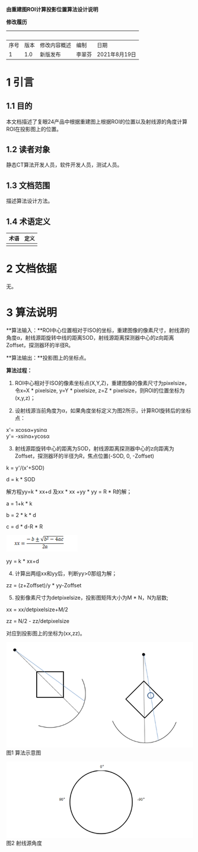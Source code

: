 
 **由重建图ROI计算投影位置算法设计说明**


**修改履历**

| <br> | <br> |    <br>     |  <br>  |     <br>      |
| ---- | ---- | ----------- | ------ | ------------- |
| 序号 | 版本 | 修改内容概述 | 编制   | 日期          |
| 1    | 1.0  | 新版发布     | 李翠芬 | 2021年8月19日 |

# 1 **引言**

## 1.1 **目的**

本文档描述了复眼24产品中根据重建图上根据ROI的位置以及射线源的角度计算ROI在投影图上的位置。

## 1.2 **读者对象**

静态CT算法开发人员，软件开发人员，测试人员。

## 1.3 **文档范围**

描述算法设计方法。

## 1.4 **术语定义**

| **术语** | **定义** |
| -------- | -------- |
|          |          |


# 2 **文档依据**

无。

# 3 **算法说明**

**算法输入：**ROI中心位置相对于ISO的坐标，重建图像的像素尺寸，射线源的角度α，射线源距旋转中线的距离SOD，射线源距离探测器中心的z向距离Zoffset，探测器环的半径R。

**算法输出：**投影图上的坐标点。

**算法过程：**

1) ROI中心相对于ISO的像素坐标点(X,Y,Z)，重建图像的像素尺寸为pixelsize，令x=X * pixelsize, y=Y * pixelsize, z=Z * pixelsize，则ROI的位置坐标为(x,y,z)；

2) 设射线源当前角度为α，如果角度坐标定义为图2所示，计算ROI旋转后的坐标点：

x'= xcosα+ysinα  
y'= -xsinα+ycosα

3) 射线源距旋转中心的距离为SOD，射线源距离探测器中心的z向距离为Zoffset，探测器环的半径为R，焦点位置(-SOD, 0, -Zoffset)

k = y'/(x'+SOD)

d = k * SOD

解方程yy=k * xx+d 及xx * xx +yy * yy = R * R的解；

a = 1+k * k

b = 2 * k * d

c = d * d-R * R

![](vx_images/226190913256611.png)

yy = k * xx+d

4) 计算出两组xx和yy后，判断yy>0那组为解；

zz = (z+Zoffset)/y * yy-Zoffset

5) 投影像素尺寸为detpixelsize，投影图矩阵大小为M * N，N为层数;

xx = xx/detpixelsize+M/2

zz = N/2 - zz/detpixelsize

对应到投影图上的坐标为(xx,zz)。

![](vx_images/418510913249280.png)
图1 算法示意图


![](vx_images/84031013245835.png)
图2 射线源角度
